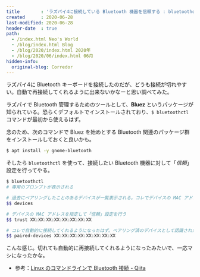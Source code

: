 ```yaml
---
title        : 'ラズパイ4に接続している Bluetooth 機器を信頼する : bluetoothctl'
created      : 2020-06-28
last-modified: 2020-06-28
header-date  : true
path:
  - /index.html Neo's World
  - /blog/index.html Blog
  - /blog/2020/index.html 2020年
  - /blog/2020/06/index.html 06月
hidden-info:
  original-blog: Corredor
---
```


ラズパイ4に Bluetooth キーボードを接続したのだが、どうも接続が切れやすい。自動で再接続してくれるように出来ないかなーと思い調べてみた。

ラズパイで Bluetooth 管理するためのツールとして、**Bluez** というパッケージが知られている。恐らくデフォルトでインストールされており、`$ bluetoothctl` コマンドが最初から使えるはず。

念のため、次のコマンドで Bluez を始めとする Bluetooth 関連のパッケージ群をインストールしておくと良いかも。

```bash
$ apt install -y gnome-bluetooth
```

そしたら `bluetoothctl` を使って、接続したい Bluetooth 機器に対して「*信頼*」設定を行ってやる。

```bash
$ bluetoothctl
# 専用のプロンプトが表示される

# 過去にペアリングしたことのあるデバイスが一覧表示される。コレでデバイスの MAC アドレスを取得する
$$ devices

# デバイスの MAC アドレスを指定して「信頼」設定を行う
$$ trust XX:XX:XX:XX:XX:XX:XX:XX

# コレで自動的に接続してくれるようになったはず。ペアリング済のデバイスとして認識されたか確認してみる
$$ paired-devices XX:XX:XX:XX:XX:XX:XX:XX
```

こんな感じ。切れても自動的に再接続してくれるようになったみたいで、一応マシになったかな。

- 参考：[Linux のコマンドラインで Bluetooth 接続 - Qiita](https://qiita.com/propella/items/6daf3c56e26f709b4141)
